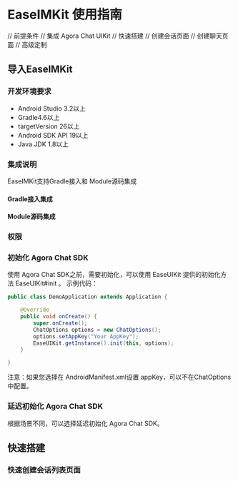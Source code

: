 # EaseIMKit 使用指南

// 前提条件
// 集成 Agora Chat UIKit
// 快速搭建
    // 创建会话页面
    // 创建聊天页面
// 高级定制

## 导入EaseIMKit
### 开发环境要求
- Android Studio 3.2以上
- Gradle4.6以上
- targetVersion 26以上
- Android SDK API 19以上
- Java JDK 1.8以上

### 集成说明
EaseIMKit支持Gradle接入和 Module源码集成

#### Gradle接入集成

#### Module源码集成

### 权限
### 初始化 Agora Chat SDK
使用 Agora Chat SDK之前，需要初始化，可以使用 EaseUIKit 提供的初始化方法 EaseUIKit#init 。
示例代码：
```java
public class DemoApplication extends Application {

    @Override
    public void onCreate() {
        super.onCreate();
        ChatOptions options = new ChatOptions();
        options.setAppKey("Your AppKey");
        EaseUIKit.getInstance().init(this, options);
    }

}
```
注意：如果您选择在 AndroidManifest.xml设置 appKey，可以不在ChatOptions中配置。

### 延迟初始化 Agora Chat SDK
根据场景不同，可以选择延迟初始化 Agora Chat SDK。

## 快速搭建
### 快速创建会话列表页面

